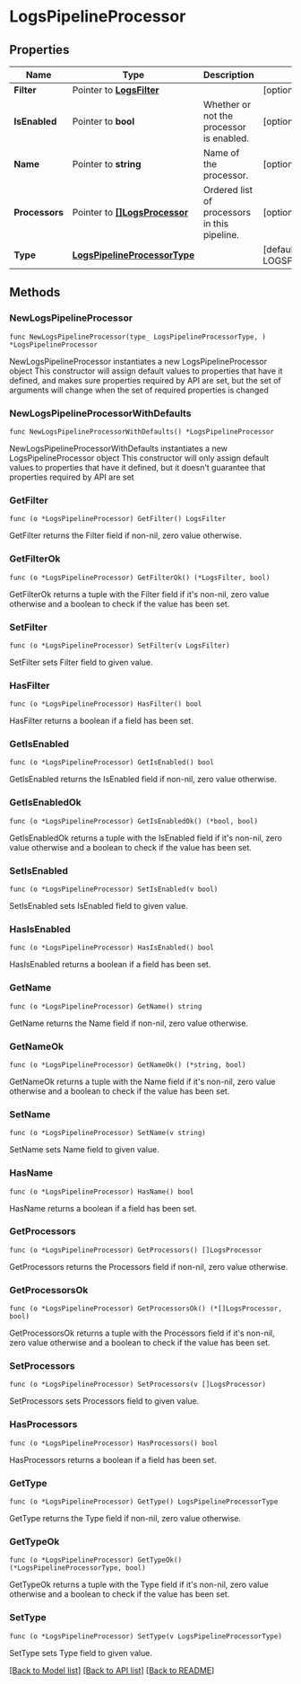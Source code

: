 # LogsPipelineProcessor

## Properties

Name | Type | Description | Notes
------------ | ------------- | ------------- | -------------
**Filter** | Pointer to [**LogsFilter**](LogsFilter.md) |  | [optional] 
**IsEnabled** | Pointer to **bool** | Whether or not the processor is enabled. | [optional] [default to false]
**Name** | Pointer to **string** | Name of the processor. | [optional] 
**Processors** | Pointer to [**[]LogsProcessor**](LogsProcessor.md) | Ordered list of processors in this pipeline. | [optional] 
**Type** | [**LogsPipelineProcessorType**](LogsPipelineProcessorType.md) |  | [default to LOGSPIPELINEPROCESSORTYPE_PIPELINE]

## Methods

### NewLogsPipelineProcessor

`func NewLogsPipelineProcessor(type_ LogsPipelineProcessorType, ) *LogsPipelineProcessor`

NewLogsPipelineProcessor instantiates a new LogsPipelineProcessor object
This constructor will assign default values to properties that have it defined,
and makes sure properties required by API are set, but the set of arguments
will change when the set of required properties is changed

### NewLogsPipelineProcessorWithDefaults

`func NewLogsPipelineProcessorWithDefaults() *LogsPipelineProcessor`

NewLogsPipelineProcessorWithDefaults instantiates a new LogsPipelineProcessor object
This constructor will only assign default values to properties that have it defined,
but it doesn't guarantee that properties required by API are set

### GetFilter

`func (o *LogsPipelineProcessor) GetFilter() LogsFilter`

GetFilter returns the Filter field if non-nil, zero value otherwise.

### GetFilterOk

`func (o *LogsPipelineProcessor) GetFilterOk() (*LogsFilter, bool)`

GetFilterOk returns a tuple with the Filter field if it's non-nil, zero value otherwise
and a boolean to check if the value has been set.

### SetFilter

`func (o *LogsPipelineProcessor) SetFilter(v LogsFilter)`

SetFilter sets Filter field to given value.

### HasFilter

`func (o *LogsPipelineProcessor) HasFilter() bool`

HasFilter returns a boolean if a field has been set.

### GetIsEnabled

`func (o *LogsPipelineProcessor) GetIsEnabled() bool`

GetIsEnabled returns the IsEnabled field if non-nil, zero value otherwise.

### GetIsEnabledOk

`func (o *LogsPipelineProcessor) GetIsEnabledOk() (*bool, bool)`

GetIsEnabledOk returns a tuple with the IsEnabled field if it's non-nil, zero value otherwise
and a boolean to check if the value has been set.

### SetIsEnabled

`func (o *LogsPipelineProcessor) SetIsEnabled(v bool)`

SetIsEnabled sets IsEnabled field to given value.

### HasIsEnabled

`func (o *LogsPipelineProcessor) HasIsEnabled() bool`

HasIsEnabled returns a boolean if a field has been set.

### GetName

`func (o *LogsPipelineProcessor) GetName() string`

GetName returns the Name field if non-nil, zero value otherwise.

### GetNameOk

`func (o *LogsPipelineProcessor) GetNameOk() (*string, bool)`

GetNameOk returns a tuple with the Name field if it's non-nil, zero value otherwise
and a boolean to check if the value has been set.

### SetName

`func (o *LogsPipelineProcessor) SetName(v string)`

SetName sets Name field to given value.

### HasName

`func (o *LogsPipelineProcessor) HasName() bool`

HasName returns a boolean if a field has been set.

### GetProcessors

`func (o *LogsPipelineProcessor) GetProcessors() []LogsProcessor`

GetProcessors returns the Processors field if non-nil, zero value otherwise.

### GetProcessorsOk

`func (o *LogsPipelineProcessor) GetProcessorsOk() (*[]LogsProcessor, bool)`

GetProcessorsOk returns a tuple with the Processors field if it's non-nil, zero value otherwise
and a boolean to check if the value has been set.

### SetProcessors

`func (o *LogsPipelineProcessor) SetProcessors(v []LogsProcessor)`

SetProcessors sets Processors field to given value.

### HasProcessors

`func (o *LogsPipelineProcessor) HasProcessors() bool`

HasProcessors returns a boolean if a field has been set.

### GetType

`func (o *LogsPipelineProcessor) GetType() LogsPipelineProcessorType`

GetType returns the Type field if non-nil, zero value otherwise.

### GetTypeOk

`func (o *LogsPipelineProcessor) GetTypeOk() (*LogsPipelineProcessorType, bool)`

GetTypeOk returns a tuple with the Type field if it's non-nil, zero value otherwise
and a boolean to check if the value has been set.

### SetType

`func (o *LogsPipelineProcessor) SetType(v LogsPipelineProcessorType)`

SetType sets Type field to given value.



[[Back to Model list]](../README.md#documentation-for-models) [[Back to API list]](../README.md#documentation-for-api-endpoints) [[Back to README]](../README.md)


